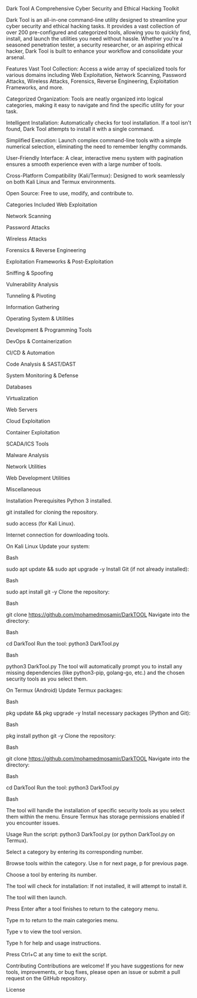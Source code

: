 Dark Tool
A Comprehensive Cyber Security and Ethical Hacking Toolkit

Dark Tool is an all-in-one command-line utility designed to streamline your cyber security and ethical hacking tasks. It provides a vast collection of over 200 pre-configured and categorized tools, allowing you to quickly find, install, and launch the utilities you need without hassle. Whether you're a seasoned penetration tester, a security researcher, or an aspiring ethical hacker, Dark Tool is built to enhance your workflow and consolidate your arsenal.

Features
Vast Tool Collection: Access a wide array of specialized tools for various domains including Web Exploitation, Network Scanning, Password Attacks, Wireless Attacks, Forensics, Reverse Engineering, Exploitation Frameworks, and more.

Categorized Organization: Tools are neatly organized into logical categories, making it easy to navigate and find the specific utility for your task.

Intelligent Installation: Automatically checks for tool installation. If a tool isn't found, Dark Tool attempts to install it with a single command.

Simplified Execution: Launch complex command-line tools with a simple numerical selection, eliminating the need to remember lengthy commands.

User-Friendly Interface: A clear, interactive menu system with pagination ensures a smooth experience even with a large number of tools.

Cross-Platform Compatibility (Kali/Termux): Designed to work seamlessly on both Kali Linux and Termux environments.

Open Source: Free to use, modify, and contribute to.

Categories Included
Web Exploitation

Network Scanning

Password Attacks

Wireless Attacks

Forensics & Reverse Engineering

Exploitation Frameworks & Post-Exploitation

Sniffing & Spoofing

Vulnerability Analysis

Tunneling & Pivoting

Information Gathering

Operating System & Utilities

Development & Programming Tools

DevOps & Containerization

CI/CD & Automation

Code Analysis & SAST/DAST

System Monitoring & Defense

Databases

Virtualization

Web Servers

Cloud Exploitation

Container Exploitation

SCADA/ICS Tools

Malware Analysis

Network Utilities

Web Development Utilities

Miscellaneous

Installation
Prerequisites
Python 3 installed.

git installed for cloning the repository.

sudo access (for Kali Linux).

Internet connection for downloading tools.

On Kali Linux
Update your system:

Bash

sudo apt update && sudo apt upgrade -y
Install Git (if not already installed):

Bash

sudo apt install git -y
Clone the repository:

Bash

git clone https://github.com/mohamedmosamir/DarkTOOL 
Navigate into the directory:

Bash

cd DarkTool
Run the tool: python3 DarkTool.py

Bash

python3 DarkTool.py
The tool will automatically prompt you to install any missing dependencies (like python3-pip, golang-go, etc.) and the chosen security tools as you select them.

On Termux (Android)
Update Termux packages:

Bash

pkg update && pkg upgrade -y
Install necessary packages (Python and Git):

Bash

pkg install python git -y
Clone the repository:

Bash

git clone https://github.com/mohamedmosamir/DarkTOOL 
Navigate into the directory:

Bash

cd DarkTool
Run the tool: python3 DarkTool.py

Bash


The tool will handle the installation of specific security tools as you select them within the menu. Ensure Termux has storage permissions enabled if you encounter issues.

Usage
Run the script: python3 DarkTool.py (or python DarkTool.py on Termux).

Select a category by entering its corresponding number.

Browse tools within the category. Use n for next page, p for previous page.

Choose a tool by entering its number.

The tool will check for installation: If not installed, it will attempt to install it.

The tool will then launch.

Press Enter after a tool finishes to return to the category menu.

Type m to return to the main categories menu.

Type v to view the tool version.

Type h for help and usage instructions.

Press Ctrl+C at any time to exit the script.

Contributing
Contributions are welcome! If you have suggestions for new tools, improvements, or bug fixes, please open an issue or submit a pull request on the GitHub repository.

License
